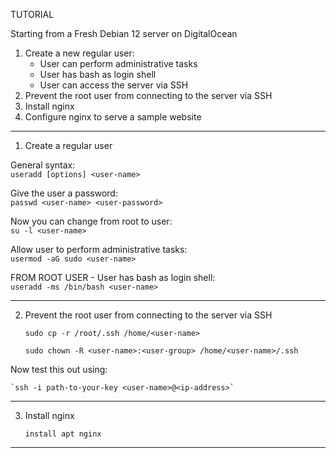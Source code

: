 ﻿TUTORIAL

Starting from a Fresh Debian 12 server on DigitalOcean

1. Create a new regular user:
    - User can perform administrative tasks
    - User has bash as login shell
    - User can access the server via SSH
2. Prevent the root user from connecting to the server via SSH
3. Install nginx
4. Configure nginx to serve a sample website


*********************************************************************
1. Create a regular user

General syntax: <br>
    `useradd [options] <user-name>`

Give the user a password: <br>
    `passwd <user-name> <user-password>`

Now you can change from root to user: <br>
    `su -l <user-name>`

Allow user to perform administrative tasks: <br>
    `usermod -aG sudo <user-name>`

FROM ROOT USER - User has bash as login shell: <br>
    `useradd -ms /bin/bash <user-name>`

*********************************************************************


2. Prevent the root user from connecting to the server via SSH

    `sudo cp -r /root/.ssh /home/<user-name>`

    `sudo chown -R <user-name>:<user-group> /home/<user-name>/.ssh`

Now test this out using:

    `ssh -i path-to-your-key <user-name>@<ip-address>`

*********************************************************************


3. Install nginx <br>

    `install apt nginx`

********************************************************************




